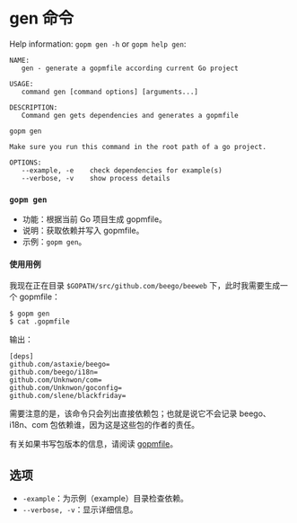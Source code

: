 gen 命令
====

Help information: `gopm gen -h` or `gopm help gen`:

	NAME:
	   gen - generate a gopmfile according current Go project
	
	USAGE:
	   command gen [command options] [arguments...]
	
	DESCRIPTION:
	   Command gen gets dependencies and generates a gopmfile
	
	gopm gen
	
	Make sure you run this command in the root path of a go project.
	
	OPTIONS:
	   --example, -e	check dependencies for example(s)
	   --verbose, -v	show process details
   
### `gopm gen`

- 功能：根据当前 Go 项目生成 gopmfile。
- 说明：获取依赖并写入 gopmfile。
- 示例：`gopm gen`。

#### 使用用例

我现在正在目录 `$GOPATH/src/github.com/beego/beeweb` 下，此时我需要生成一个 gopmfile：

	$ gopm gen
	$ cat .gopmfile
	
输出：

	[deps]
	github.com/astaxie/beego=
	github.com/beego/i18n=
	github.com/Unknwon/com=
	github.com/Unknwon/goconfig=
	github.com/slene/blackfriday=	
	
需要注意的是，该命令只会列出直接依赖包；也就是说它不会记录 beego、i18n、com 包依赖谁，因为这是这些包的作者的责任。

有关如果书写包版本的信息，请阅读 [gopmfile](Gopmfile.md)。


## 选项

- `-example`：为示例（example）目录检查依赖。
- `--verbose, -v`：显示详细信息。